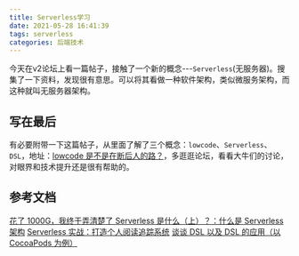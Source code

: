 ```yaml
---
title: Serverless学习
date: 2021-05-28 16:41:39
tags: serverless
categories: 后端技术
---
```


今天在v2论坛上看一篇帖子，接触了一个新的概念---`Serverless`(无服务器)。搜集了一下资料，发现很有意思。可以将其看做一种软件架构，类似微服务架构，而这种就叫无服务器架构。

## 写在最后
有必要附带一下这篇帖子，从里面了解了三个概念：`lowcode`、`Serverless`、`DSL`，地址：[lowcode 是不是在断后人的路？](https://www.v2ex.com/t/779797#reply88)，多逛逛论坛，看看大牛们的讨论，对眼界和技术提升还是很有帮助的。

## 参考文档
[花了 1000G，我终于弄清楚了 Serverless 是什么（上）？：什么是 Serverless 架构](https://www.phodal.com/blog/serverless-architecture-what-is-serverless-architecture/)
[Serverless 实战：打造个人阅读追踪系统](https://blog.jimmylv.info/2017-06-30-serverless-in-action-build-personal-reading-statistics-system/)
[谈谈 DSL 以及 DSL 的应用（以 CocoaPods 为例）](https://draveness.me/dsl/)